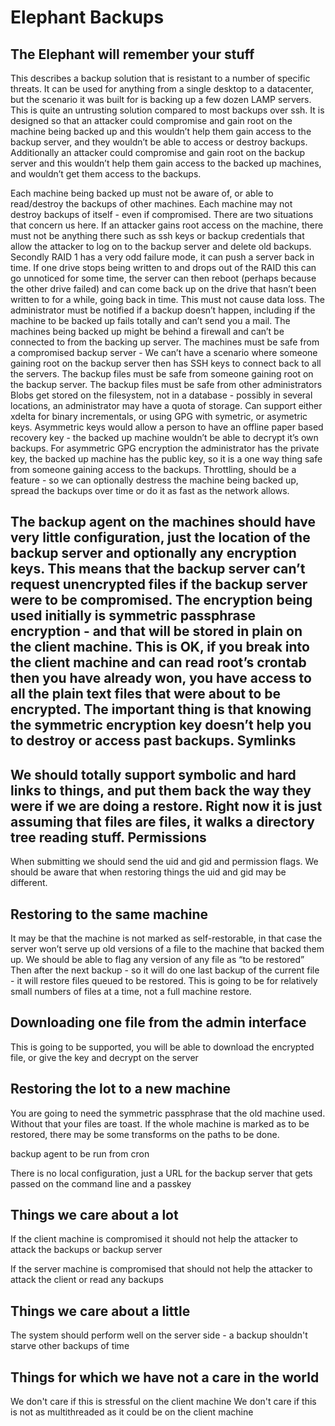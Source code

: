 Elephant Backups
================
The Elephant will remember your stuff
--------------------------

This describes a backup solution that is resistant to a number of specific threats. It can be used for anything from a single desktop to a datacenter, but the scenario it was built for is backing up a few dozen LAMP servers. This is quite an untrusting solution compared to most backups over ssh. It is designed so that an attacker could compromise and gain root on the machine being backed up and this wouldn’t help them gain access to the backup server, and they wouldn’t be able to access or destroy backups. Additionally an attacker could compromise and gain root on the backup server and this wouldn’t help them gain access to the backed up machines, and wouldn’t get them access to the backups.

Each machine being backed up must not be aware of, or able to read/destroy the backups of other machines.
Each machine may not destroy backups of itself - even if compromised. There are two situations that concern us here. If an attacker gains root access on the machine, there must not be anything there such as ssh keys or backup credentials that allow the attacker to log on to the backup server and delete old backups. Secondly RAID 1 has a very odd failure mode, it can push a server back in time. If one drive stops being written to and drops out of the RAID this can go unnoticed for some time, the server can then reboot (perhaps because the other drive failed) and can come back up on the drive that hasn’t been written to for a while, going back in time. This must not cause data loss.
The administrator must be notified if a backup doesn’t happen, including if the machine to be backed up fails totally and can’t send you a mail.
The machines being backed up might be behind a firewall and can’t be connected to from the backing up server.
The machines must be safe from a compromised backup server - We can’t have a scenario where someone gaining root on the backup server then has SSH keys to connect back to all the servers.
The backup files must be safe from someone gaining root on the backup server.
The backup files must be safe from other administrators
Blobs get stored on the filesystem, not in a database - possibly in several locations, an administrator may have a quota of storage.
Can support either xdelta for binary incrementals, or using GPG with symetric, or asymetric keys. Asymmetric keys would allow a person to have an offline paper based recovery key - the backed up machine wouldn’t be able to decrypt it’s own backups.
For asymmetric GPG encryption the administrator has the private key, the backed up machine has the public key, so it is a one way thing safe from someone gaining access to the backups.
Throttling, should be a feature - so we can optionally destress the machine being backed up, spread the backups over time or do it as fast as the network allows.

The backup agent on the machines should have very little configuration, just the location of the backup server and optionally any encryption keys. This means that the backup server can’t request unencrypted files if the backup server were to be compromised.
The encryption being used initially is symmetric passphrase encryption - and that will be stored in plain on the client machine. This is OK, if you break into the client machine and can read root’s crontab then you have already won, you have access to all the plain text files that were about to be encrypted. The important thing is that knowing the symmetric encryption key doesn’t help you to destroy or access past backups.
Symlinks
--

We should totally support symbolic and hard links to things, and put them back the way they were if we are doing a restore.
Right now it is just assuming that files are files, it walks a directory tree reading stuff.
Permissions
--

When submitting we should send the uid and gid and permission flags.
We should be aware that when restoring things the uid and gid may be different.

Restoring to the same machine
--

It may be that the machine is not marked as self-restorable, in that case the server won’t serve up old versions of a file to the machine that backed them up.
We should be able to flag any version of any file as “to be restored”
Then after the next backup - so it will do one last backup of the current file - it will restore files queued to be restored. This is going to be for relatively small numbers of files at a time, not a full machine restore.

Downloading one file from the admin interface
--

This is going to be supported, you will be able to download the encrypted file, or give the key and decrypt on the server

Restoring the lot to a new machine
--

You are going to need the symmetric passphrase that the old machine used. Without that your files are toast.
If the whole machine is marked as to be restored, there may be some transforms on the paths to be done.


backup agent to be run from cron

There is no local configuration, just a URL for the backup server that gets passed on the command line and a passkey

Things we care about a lot
--
If the client machine is compromised it should not help the attacker to attack the backups or backup server

If the server machine is compromised that should not help the attacker to attack the client or read any backups

Things we care about a little
--
The system should perform well on the server side - a backup shouldn't starve other backups of time

Things for which we have not a care in the world
--
We don't care if this is stressful on the client machine
We don't care if this is not as multithreaded as it could be on the client machine
